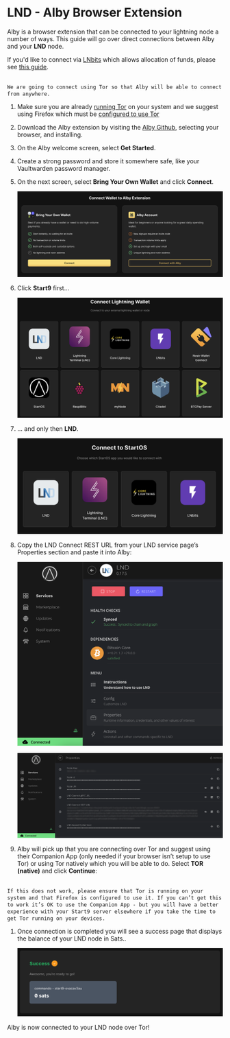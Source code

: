 # LND - Alby Browser Extension

Alby is a browser extension that can be connected to your lightning node a number of ways. This guide will go over direct connections between Alby and your **LND** node. 

If you'd like to connect via [LNbits](https://marketplace.start9.com/marketplace/lnbits) which allows allocation of funds, please see [this guide](../lnbits.md).

```admonish note

We are going to connect using Tor so that Alby will be able to connect from anywhere.

```

1. Make sure you are already [running Tor](/user-manual/connecting-remotely.md) on your system and we suggest using Firefox which must be [configured to use Tor](/user-manual/connecting-remotely.md#running-tor-in-the-background-on-your-phonelaptop)

1. Download the Alby extension by visiting the [Alby Github](https://github.com/getAlby/lightning-browser-extension#installation), selecting your browser, and installing.

1. On the Alby welcome screen, select **Get Started**.

1. Create a strong password and store it somewhere safe, like your Vaultwarden password manager.

1. On the next screen, select **Bring Your Own Wallet** and click **Connect**.

    ![Connect Alby](../assets/connect-alby-connect-start9-1.png)

1. Click **Start9** first...

    ![Connect Alby](../assets/connect-alby-connect-start9-2.png)

1. ... and only then **LND**.

    ![Connect Alby](../assets/connect-alby-connect-start9-3.png)


1. Copy the LND Connect REST URL from your LND service page’s Properties section and paste it into Alby:

    ![Connect Alby](../assets/connect-alby-lnd-startos-rest1.png)

    ![Connect Alby](../assets/connect-alby-lnd-startos-rest2.png)

1. Alby will pick up that you are connecting over Tor and suggest using their Companion App (only needed if your browser isn’t setup to use Tor) or using Tor natively which you will be able to do. Select **TOR (native)** and click **Continue**:

```admonish note

If this does not work, please ensure that Tor is running on your system and that Firefox is configured to use it. If you can’t get this to work it’s OK to use the Companion App - but you will have a better experience with your Start9 server elsewhere if you take the time to get Tor running on your devices.

```

1. Once connection is completed you will see a success page that displays the balance of your LND node in Sats.. 

    ![Connect Alby](../assets/connect-alby-cln-success.png)

Alby is now connected to your LND node over Tor!
